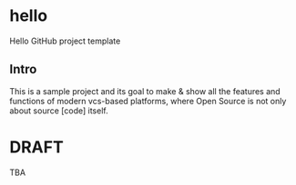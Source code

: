 # hello
Hello GitHub project template

## Intro
This is a sample project and its goal to make & show all the features and functions
of modern vcs-based platforms, where Open Source is not only about source [code] itself.


# DRAFT

TBA

